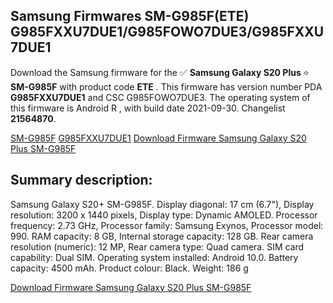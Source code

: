 <h2>Samsung Firmwares SM-G985F(ETE) G985FXXU7DUE1/G985FOWO7DUE3/G985FXXU7DUE1</h2>
Download the Samsung firmware for the ✅ <strong>Samsung Galaxy S20 Plus </strong> ⭐ <strong>SM-G985F</strong> with product code <strong>ETE</strong> . This firmware has version number PDA <strong>G985FXXU7DUE1</strong> and CSC G985FOWO7DUE3. The operating system of this firmware is Android R , with build date 2021-09-30. Changelist <strong>21564870</strong>.


[SM-G985F](https://samfirm.shop/samsung/model/SM-G985F)
[G985FXXU7DUE1](https://samfirm.shop/samsung/pda/G985FXXU7DUE1)
[Download Firmware Samsung Galaxy S20 Plus SM-G985F](https://samfirm.shop/samsung/firmware/461537)
<h2>Summary description:</h2>
<p>Samsung Galaxy S20+ SM-G985F. Display diagonal: 17 cm (6.7"), Display resolution: 3200 x 1440 pixels, Display type: Dynamic AMOLED. Processor frequency: 2.73 GHz, Processor family: Samsung Exynos, Processor model: 990. RAM capacity: 8 GB, Internal storage capacity: 128 GB. Rear camera resolution (numeric): 12 MP, Rear camera type: Quad camera. SIM card capability: Dual SIM. Operating system installed: Android 10.0. Battery capacity: 4500 mAh. Product colour: Black. Weight: 186 g</p>


[Download Firmware Samsung Galaxy S20 Plus SM-G985F](https://samfirm.shop/samsung/firmware/461537)
